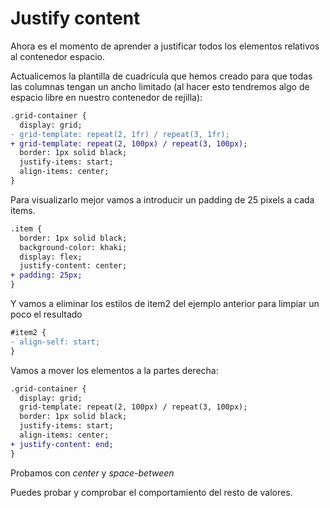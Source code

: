 # Justify content

Ahora es el momento de aprender a justificar todos los elementos relativos al contenedor espacio.

Actualicemos la plantilla de cuadrícula que hemos creado para que todas las columnas tengan un ancho limitado (al hacer esto tendremos algo de espacio libre en nuestro contenedor de rejilla):

```diff
.grid-container {
  display: grid;
- grid-template: repeat(2, 1fr) / repeat(3, 1fr);
+ grid-template: repeat(2, 100px) / repeat(3, 100px);
  border: 1px solid black;
  justify-items: start;
  align-items: center;
}
```

Para visualizarlo mejor vamos a introducir un padding de 25 pixels a cada items.

```diff
.item {
  border: 1px solid black;
  background-color: khaki;
  display: flex;
  justify-content: center;
+ padding: 25px;
}
```

Y vamos a eliminar los estilos de item2 del ejemplo anterior para limpiar un poco el resultado

```diff
#item2 {
- align-self: start;
}
```

Vamos a mover los elementos a la partes derecha:

```diff
.grid-container {
  display: grid;
  grid-template: repeat(2, 100px) / repeat(3, 100px);
  border: 1px solid black;
  justify-items: start;
  align-items: center;
+ justify-content: end;
}
```

Probamos con _center_ y _space-between_

Puedes probar y comprobar el comportamiento del resto de valores.
